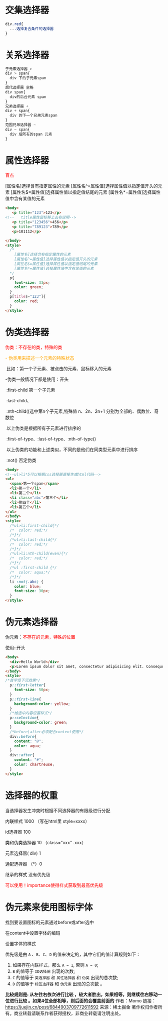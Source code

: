 # 交集选择器

```css
div.red{
  ...选择复合条件的选择器
}
```

# 关系选择器

```css
子元素选择器 >
div > span{
  div 下的子元素span
}
后代选择器 空格
div span{
  div的后台元素 span
}
兄弟选择器 +
div + span{
  div 的下一个兄弟元素span
}
范围兄弟选择器 ~
div ~ span{
  div 后所有的span 元素
}
```

# 属性选择器

<font color='red'>盲点</font>

[属性名]选择含有指定属性的元素
[属性名^=属性值]选择属性值以指定值开头的元素
[属性名$=属性值]选择属性值以指定值结尾的元素
[属性名*=属性值]选择属性值中含有某值的元素

```html
<body>
   <p title="123">123</p>
<!--   title属性鼠标移上去有说明-->
   <p title="123456">456</p>
   <p title="789123">789</p>
   <p>101112</p>

</body>
<style>
  /*
    [属性名]选择含有指定属性的元素
    [属性名^=属性值]选择属性值以指定值开头的元素
    [属性名$=属性值]选择属性值以指定值结尾的元素
    [属性名*=属性值]选择属性值中含有某值的元素
  */
  p{
    font-size: 33px;
    color: green;
  }
  p[title$="123"]{
    color: red;
  }
</style>
```

# 伪类选择器

<font color='red'>伪类：不存在的类，特殊的类</font>

   <font color='orange'>\- 伪类用来描述一个元素的特殊状态</font>

​      比如：第一个子元素、被点击的元素、鼠标移入的元素

   -伪类一般情况下都是使用：开头

​        :first-child 第一个子元素

​        :last-child、

​        :nth-child()选中第n个子元素,特殊值 n、2n、2n+1 分别为全部的、偶数位、奇数位

​         以上伪类是根据所有子元素进行排序的

​         :first-of-type、:last-of-type、:nth-of-type() 

​         以上伪类的功能和上述类似，不同的是他们在同类型元素中进行排序

​         :not() 否定伪类

```html
<body>
<!--ul>li*5可以根据css选择器直接生成html代码-->
<ul>
  <span>第一个span</span>
  <li>第一个</li>
  <li>第二个</li>
  <li class="abc">第三个</li>
  <li>第四个</li>
  <li>第五个</li>
</ul>
</body>
<style>
  /*ul>li:first-child{*/
  /*  color: red;*/
  /*}*/
  /*ul>li:last-child{*/
  /*  color: red;*/
  /*}*/
  /*ul>li:nth-child(even){*/
  /*  color: red;*/
  /*}*/
  /*ul :first-child {*/
  /*  color: aqua;*/
  /*}*/
  li :not(.abc) {
    color: blue;
    font-size: 30px;
  }
</style> 
```

# 伪元素选择器

伪元素：<font color='red'>不存在的元素，特殊的位置</font>

使用::开头

```html	
<body>
  <div>Hello World</div>
  <p>Lorem ipsum dolor sit amet, consectetur adipisicing elit. Consequuntur enim fuga maxime pariatur sit? Accusantium architecto consequatur consequuntur culpa distinctio doloribus est inventore, minima nobis nostrum numquam odit placeat quam.</p>
</body>
<style>
/*首字母下沉效果*/
  p::first-letter{
    font-size: 50px;
  }
  p::first-line{
    background-color: yellow;
  }
  /*给选中内容设置样式*/
  p::selection{
    background-color: green;
  }
  /*before\after必须配合content使用*/
  div::before{
    content: "@";
    color: aqua;
  }
  div::after{
    content: "#";
    color: chartreuse;
  }
</style> 
```

# 选择器的权重

   当选择器发生冲突时根据不同选择器的有限级进行分配

   内联样式  1000  （写在html里 style=xxxx）

   id选择器   100

   类和伪类选择器 10 （class="xxx"  .xxx）

   元素选择器( div) 1

   通配选择器  （*）0

   继承的样式   没有优先级

<font color='red'> 可以使用！importance使得样式获取到最高优先级</font>

# 伪元素来使用图标字体

找到要设置图标的元素通过before或after选中

在content中设置字体的编码

设置字体的样式





优先级是由 `A` 、`B`、`C`、`D` 的值来决定的，其中它们的值计算规则如下：

1. 如果存在内联样式，那么 `A = 1`, 否则 `A = 0`;
2. `B` 的值等于 `ID选择器` 出现的次数;
3. `C` 的值等于 `类选择器` 和 `属性选择器` 和 `伪类` 出现的总次数;
4. `D` 的值等于 `标签选择器` 和 `伪元素` 出现的总次数 。

**比较规则是: 从左往右依次进行比较 ，较大者胜出，如果相等，则继续往右移动一位进行比较 。如果4位全部相等，则后面的会覆盖前面的**
作者：Momo
链接：https://juejin.cn/post/6844903709772611592
来源：稀土掘金
著作权归作者所有。商业转载请联系作者获得授权，非商业转载请注明出处。